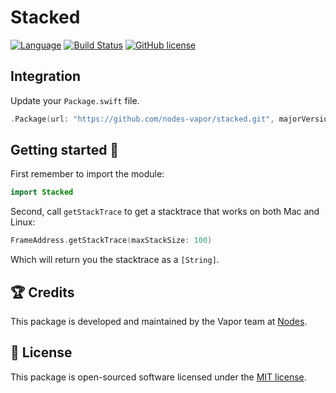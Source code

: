 # Stacked
[![Language](https://img.shields.io/badge/Swift-3-brightgreen.svg)](http://swift.org)
[![Build Status](https://travis-ci.org/nodes-vapor/stacked.svg?branch=master)](https://travis-ci.org/nodes-vapor/stacked)
[![GitHub license](https://img.shields.io/badge/license-MIT-blue.svg)](https://raw.githubusercontent.com/nodes-vapor/stacked/master/LICENSE)

## Integration
Update your `Package.swift` file.
```swift
.Package(url: "https://github.com/nodes-vapor/stacked.git", majorVersion: 0)
```

## Getting started 🚀
First remember to import the module:
```swift
import Stacked
```

Second, call `getStackTrace` to get a stacktrace that works on both Mac and Linux:
```swift
FrameAddress.getStackTrace(maxStackSize: 100)
```

Which will return you the stacktrace as a `[String]`.

## 🏆 Credits
This package is developed and maintained by the Vapor team at [Nodes](https://www.nodesagency.com).

## 📄 License
This package is open-sourced software licensed under the [MIT license](http://opensource.org/licenses/MIT).
